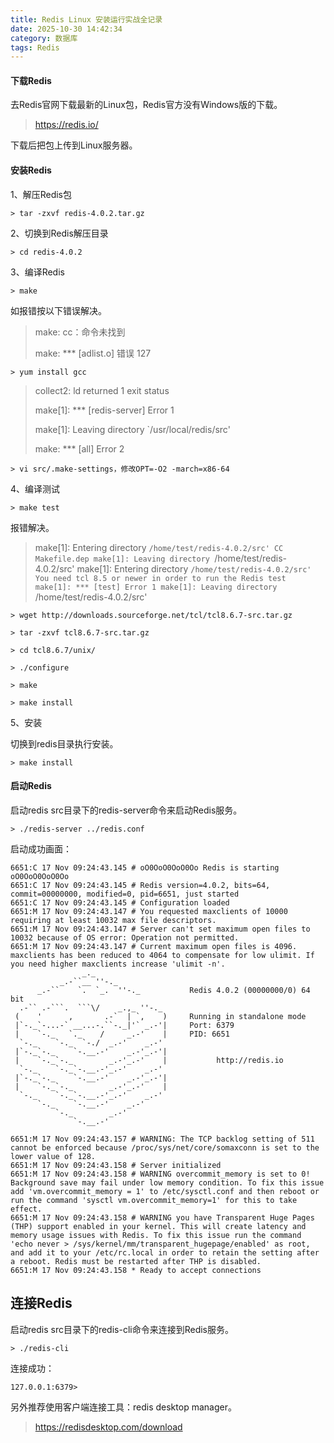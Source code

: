 ```yaml
---
title: Redis Linux 安装运行实战全记录
date: 2025-10-30 14:42:34
category: 数据库
tags: Redis
---
```


#### 下载Redis

去Redis官网下载最新的Linux包，Redis官方没有Windows版的下载。

> https://redis.io/

下载后把包上传到Linux服务器。

#### 安装Redis

1、解压Redis包


```
> tar -zxvf redis-4.0.2.tar.gz
```


2、切换到Redis解压目录


```
> cd redis-4.0.2
```

3、编译Redis

```
> make
```

如报错按以下错误解决。


> make: cc：命令未找到
>
> make: *** [adlist.o] 错误 127


```
> yum install gcc
```

> collect2: ld returned 1 exit status
> 
> make[1]: *** [redis-server] Error 1
> 
> make[1]: Leaving directory `/usr/local/redis/src'
> 
> make: *** [all] Error 2


```
> vi src/.make-settings，修改OPT=-O2 -march=x86-64
```

4、编译测试

```
> make test
```


报错解决。

> make[1]: Entering directory `/home/test/redis-4.0.2/src'
>     CC Makefile.dep
> make[1]: Leaving directory `/home/test/redis-4.0.2/src'
> make[1]: Entering directory `/home/test/redis-4.0.2/src'
> You need tcl 8.5 or newer in order to run the Redis test
> make[1]: *** [test] Error 1
> make[1]: Leaving directory `/home/test/redis-4.0.2/src'
> 


```
> wget http://downloads.sourceforge.net/tcl/tcl8.6.7-src.tar.gz

> tar -zxvf tcl8.6.7-src.tar.gz

> cd tcl8.6.7/unix/

> ./configure

> make

> make install
```

5、安装

切换到redis目录执行安装。


```
> make install
```

#### 启动Redis

启动redis src目录下的redis-server命令来启动Redis服务。


```
> ./redis-server ../redis.conf
```

启动成功画面：

```
6651:C 17 Nov 09:24:43.145 # oO0OoO0OoO0Oo Redis is starting oO0OoO0OoO0Oo
6651:C 17 Nov 09:24:43.145 # Redis version=4.0.2, bits=64, commit=00000000, modified=0, pid=6651, just started
6651:C 17 Nov 09:24:43.145 # Configuration loaded
6651:M 17 Nov 09:24:43.147 # You requested maxclients of 10000 requiring at least 10032 max file descriptors.
6651:M 17 Nov 09:24:43.147 # Server can't set maximum open files to 10032 because of OS error: Operation not permitted.
6651:M 17 Nov 09:24:43.147 # Current maximum open files is 4096. maxclients has been reduced to 4064 to compensate for low ulimit. If you need higher maxclients increase 'ulimit -n'.
                _._                                                  
           _.-``__ ''-._                                             
      _.-``    `.  `_.  ''-._           Redis 4.0.2 (00000000/0) 64 bit
  .-`` .-```.  ```\/    _.,_ ''-._                                   
 (    '      ,       .-`  | `,    )     Running in standalone mode
 |`-._`-...-` __...-.``-._|'` _.-'|     Port: 6379
 |    `-._   `._    /     _.-'    |     PID: 6651
  `-._    `-._  `-./  _.-'    _.-'                                   
 |`-._`-._    `-.__.-'    _.-'_.-'|                                  
 |    `-._`-._        _.-'_.-'    |           http://redis.io        
  `-._    `-._`-.__.-'_.-'    _.-'                                   
 |`-._`-._    `-.__.-'    _.-'_.-'|                                  
 |    `-._`-._        _.-'_.-'    |                                  
  `-._    `-._`-.__.-'_.-'    _.-'                                   
      `-._    `-.__.-'    _.-'                                       
          `-._        _.-'                                           
              `-.__.-'                                               

6651:M 17 Nov 09:24:43.157 # WARNING: The TCP backlog setting of 511 cannot be enforced because /proc/sys/net/core/somaxconn is set to the lower value of 128.
6651:M 17 Nov 09:24:43.158 # Server initialized
6651:M 17 Nov 09:24:43.158 # WARNING overcommit_memory is set to 0! Background save may fail under low memory condition. To fix this issue add 'vm.overcommit_memory = 1' to /etc/sysctl.conf and then reboot or run the command 'sysctl vm.overcommit_memory=1' for this to take effect.
6651:M 17 Nov 09:24:43.158 # WARNING you have Transparent Huge Pages (THP) support enabled in your kernel. This will create latency and memory usage issues with Redis. To fix this issue run the command 'echo never > /sys/kernel/mm/transparent_hugepage/enabled' as root, and add it to your /etc/rc.local in order to retain the setting after a reboot. Redis must be restarted after THP is disabled.
6651:M 17 Nov 09:24:43.158 * Ready to accept connections
```

## 连接Redis

启动redis src目录下的redis-cli命令来连接到Redis服务。


```
> ./redis-cli
```

连接成功：


```
127.0.0.1:6379>
```

另外推荐使用客户端连接工具：redis desktop manager。

> https://redisdesktop.com/download

